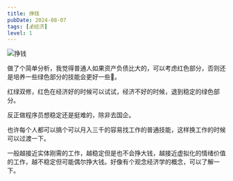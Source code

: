 ```yaml
---
title: 挣钱
pubDate: 2024-08-07
tags: [💰经济]
level: 1
---
```


![挣钱](/images/money.svg)

做了个简单分析，我觉得普通人如果资产负债比大的，可以考虑红色部分，否则还是培养一些绿色部分的技能会更好一些🤔。

红绿双修，红色在经济好的时候可以试试，经济不好的时候，退到稳定的绿色部分。

反正做程序员想稳定还是挺难的，除非去国企。

也许每个人都可以搞个可以月入三千的容易找工作的普通技能，这样换工作的时候可以过渡一下。

一般越接近实体刚需的工作，越稳定但是也不会挣大钱，越接近虚拟化的情绪价值的工作，越不稳定但可能偶尔挣大钱。好像有个观念经济学的概念，可以了解一下。
